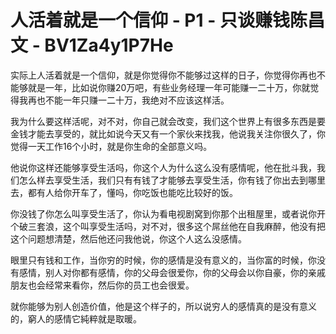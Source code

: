 # 人活着就是一个信仰 - P1 - 只谈赚钱陈昌文 - BV1Za4y1P7He

实际上人活着就是一个信仰，就是你觉得你不能够过这样的日子，你觉得你再也不能够就是一年，比如说你赚20万吧，有些业务经理一年可能赚一二十万，你就觉得我再也不能一年只赚一二十万，我绝对不应该这样活。

我为什么要这样活呢，对不对，你自己就会改变，我们这个世界上有很多东西是要金钱才能去享受的，就比如说今天又有一个家伙来找我，他说我关注你很久了，你觉得一天工作16个小时，就是你生命的全部意义吗。

他说你这样还能够享受生活吗，你这个人为什么这么没有感情呢，他在批斗我，我们怎么样去享受生活，我们只有有钱了才能够去享受生活，你有钱了你出去到哪里去，都有人给你开车了，懂吗，你吃饭也能吃比较好的饭。

你没钱了你怎么叫享受生活了，你认为看电视剧窝到你那个出租屋里，或者说你开个破三套浪，这个叫享受生活吗，对不对，很多这个屌丝他在自我麻醉，他没有把这个问题想清楚，然后他还问我他说，你这个人这么没感情。

眼里只有钱和工作，当你穷的时候，你的感情是没有意义的，当你富的时候，你没有感情，别人对你都有感情，你的父母会很爱你，你的父母会以你自豪，你的亲戚朋友也会经常来看你，然后你的员工也会很爱。

就你能够为别人创造价值，他是这个样子的，所以说穷人的感情真的是没有意义的，窮人的感情它純粹就是取暖。